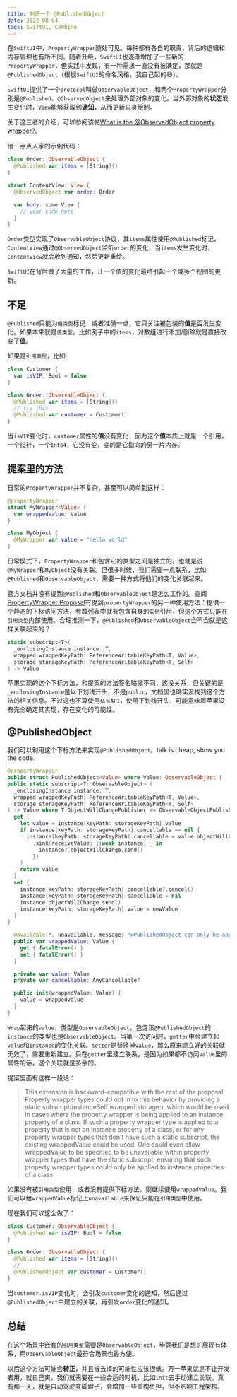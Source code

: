```yaml
---
title: 制造一个 @PublishedObject
date: 2022-08-04
tags: SwiftUI, Combine
---
```


在`SwiftUI`中，`PropertyWrapper`随处可见。每种都有各自的职责，背后的逻辑和内存管理也有所不同。随着升级，`SwiftUI`也逐渐增加了一些新的`PropertyWrapper`，但实践中发现，有一种需求一直没有被满足，那就是`@PublishedObject`（根据`SwiftUI`的命名风格，我自己起的😅）。

<!--more-->

`SwiftUI`提供了一个`protocol`叫做`ObservableObject`，和两个`PropertyWrapper`分别是`@Published`、`@ObservedObject`来处理外部对象的变化。当外部对象的**状态**发生变化时，`View`能够获取到**通知**，从而更新自身绘制。

关于这三者的介绍，可以参阅该帖[What is the @ObservedObject property wrapper?](https://www.hackingwithswift.com/quick-start/swiftui/what-is-the-observedobject-property-wrapper)。

借一点点人家的示例代码：
```swift
class Order: ObservableObject {
  @Published var items = [String]()
}

struct ContentView: View {
  @ObservedObject var order: Order

  var body: some View {
    // your code here
  }
}
```
`Order`类型实现了`ObservableObject`协议，其`items`属性使用`@Published`标记，`ContentView`通过`@ObservedObject`监听`order`的变化，当`items`发生变化时，`ContentView`就会收到通知，然后更新重绘。

`SwiftUI`在背后做了大量的工作，让一个值的变化最终引起一个或多个视图的更新。

## 不足
`@Published`只能为`值类型`标记，或者准确一点，它只关注被包装的**值**是否发生变化。如果本来就是`值类型`，比如例子中的`items`，对数组进行添加/删除就是直接改变了**值**。

如果是`引用类型`，比如:
```swift
class Customer {
  var isVIP: Bool = false
}

class Order: ObservableObject {
  @Published var items = [String]()
  // try this
  @Published var customer = Customer()
}
```
当`isVIP`变化时，`customer`属性的**值**没有变化，因为这个**值**本质上就是一个引用，一个指针，一个`Int64`，它没有变，变的是它指向的另一片内存。

## 提案里的方法
日常的`PropertyWrapper`并不复杂，甚至可以简单到这样：
```swift
@propertyWrapper
struct MyWrapper<Value> {
  var wrappedValue: Value
}

class MyObject {
  @MyWrapper var value = "hello world"
}
```

日常模式下，`PropertyWrapper`和包含它的类型之间是独立的，也就是说`@MyWrapper`和`MyObject`没有关联。但很多时候，我们需要一点联系，比如`@Published`和`ObservableObject`，需要一种方式将他们的变化关联起来。

官方文档并没有提到`@Published`和`ObservableObject`是怎么工作的。查阅[PropertyWrapper Proposal](https://github.com/apple/swift-evolution/blob/master/proposals/0258-property-wrappers.md#referencing-the-enclosing-self-in-a-wrapper-type)有提到`propertyWrapper`的另一种使用方法：提供一个静态的下标访问方法，参数列表中就有包含自身的`实例`引用，但这个方式只能在`引用类型`内部使用。合理推测一下，`@Published`和`ObservableObject`会不会就是这样关联起来的？

```swift
static subscript<T>(
  _enclosingInstance instance: T,
  wrapped wrappedKeyPath: ReferenceWritableKeyPath<T, Value>,
  storage storageKeyPath: ReferenceWritableKeyPath<T, Self>
) -> Value
```

苹果实现的这个下标方法，和提案的方法签名略微不同，这没关系，但关键的是`_enclosingInstance`是以下划线开头，不是`public`，文档里也确实没找到这个方法的相关信息。不过这也不算使用`私有API`，使用下划线开头，可能意味着苹果没有完全确定其实现，存在变化的可能性。

## @PublishedObject
我们可以利用这个下标方法来实现`@PublishedObject`。talk is cheap, show you the code.
```swift
@propertyWrapper
public struct PublishedObject<Value> where Value: ObservableObject {
public static subscript<T: ObservableObject> (
  _enclosingInstance instance: T,
  wrapped wrappedKeyPath: ReferenceWritableKeyPath<T, Value>,
  storage storageKeyPath: ReferenceWritableKeyPath<T, Self>
) -> Value where T.ObjectWillChangePublisher == ObservableObjectPublisher {
  get {
    let value = instance[keyPath: storageKeyPath].value
    if instance[keyPath: storageKeyPath].cancellable == nil {
      instance[keyPath: storageKeyPath].cancellable = value.objectWillChange
        .sink(receiveValue: {[weak instance] _ in
          instance?.objectWillChange.send()
        })
    }
    return value
  }
  set {
    instance[keyPath: storageKeyPath].cancellable?,cancel()
    instance[keyPath: storageKeyPath].cancellable = nil
    instance.objectWillChange.send()
    instance[keyPath: storageKeyPath].value = newValue
  }
}

  @available(*, unavailable, message: "@PublishedObject can only be applied to classes")
  public var wrappedValue: Value {
    get { fatalError() }
    set { fatalError() }
  }

  private var value: Value
  private var cancellable: AnyCancellable?

  public init(wrappedValue: Value) {
    value = wrappedValue
  }
}
```

`Wrap`起来的`value`，类型是`ObservableObject`，包含该`@PublishedObject`的`instance`的类型也是`ObservableObject`。当第一次访问时，`getter`中会建立起`value`和`instance`的变化关联。`setter`是替换掉`value`，那么原来建立好的关联就无效了，需要重新建立。只在`getter`里建立联系，是因为如果都不访问`value`里的属性的话，这个关联就是多余的。

提案里面有这样一段话：
> This extension is backward-compatible with the rest of the proposal. Property wrapper types could opt in to this behavior by providing a static subscript(instanceSelf:wrapped:storage:), which would be used in cases where the property wrapper is being applied to an instance property of a class. If such a property wrapper type is applied to a property that is not an instance property of a class, or for any property wrapper types that don't have such a static subscript, the existing wrappedValue could be used. One could even allow wrappedValue to be specified to be unavailable within property wrapper types that have the static subscript, ensuring that such property wrapper types could only be applied to instance properties of a class

如果没有被`引用类型`使用，或者没有提供下标方法，则继续使用`wrappedValue`。我们可以给`wrappedValue`标记上`unavailable`来保证只能在`引用类型`中使用。

现在我们可以这么做了：
```swift
class Customer: ObservableObject {
  @Published var isVIP: Bool = false
}

class Order: ObservableObject {
  @Published var items = [String]()
  //
  @PublishedObject var customer = Customer()
}
```
当`customer.isVIP`变化时，会引发`customer`变化的通知，然后通过`@PublishedObject`中建立的关联，再引发`order`变化的通知。

## 总结
在这个场景中嵌套的`引用类型`需要是`ObservableObject`，毕竟我们是想扩展现有体系，用`ObservableObject`最符合场景也最方便。

以后这个方法可能会**转正**，并且被去掉的可能性应该很低。万一苹果就是不让开发者用，就自己爽，我们就需要在一些合适的时机，比如`init`去手动建立关联。真有那一天，就是自动驾驶变脚蹬子，会增加一些重构负担，但不影响工程架构。